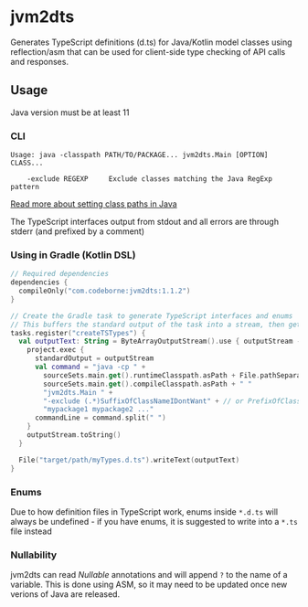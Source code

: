 # jvm2dts

Generates TypeScript definitions (d.ts) for Java/Kotlin model classes using reflection/asm 
that can be used for client-side type checking of API calls and responses.

## Usage

Java version must be at least 11

### CLI
```
Usage: java -classpath PATH/TO/PACKAGE... jvm2dts.Main [OPTION] CLASS...

    -exclude REGEXP     Exclude classes matching the Java RegExp pattern    
```

[Read more about setting class paths in Java](https://docs.oracle.com/javase/11/docs/technotes/tools/windows/classpath.html)

The TypeScript interfaces output from stdout and all errors are through stderr (and prefixed by a comment)

### Using in Gradle (Kotlin DSL)

```kotlin
// Required dependencies
dependencies {
  compileOnly("com.codeborne:jvm2dts:1.1.2")
}

// Create the Gradle task to generate TypeScript interfaces and enums
// This buffers the standard output of the task into a stream, then gets written to a file
tasks.register("createTSTypes") {
  val outputText: String = ByteArrayOutputStream().use { outputStream ->
    project.exec {
      standardOutput = outputStream
      val command = "java -cp " +
        sourceSets.main.get().runtimeClasspath.asPath + File.pathSeparator + 
        sourceSets.main.get().compileClasspath.asPath + " "
        "jvm2dts.Main " +
        "-exclude (.*)SuffixOfClassNameIDontWant" + // or PrefixOfClassNameIDontWant(.*)
        "mypackage1 mypackage2 ..."
      commandLine = command.split(" ")
    }
    outputStream.toString()
  }

  File("target/path/myTypes.d.ts").writeText(outputText)
}
```

### Enums

Due to how definition files in TypeScript work, enums inside ``*.d.ts``
will always be undefined - if you have enums, it is suggested to write into a ``*.ts`` file instead

### Nullability

jvm2dts can read *Nullable* annotations and will append ``?`` to the name of a variable.
This is done using ASM, so it may need to be updated once new verions of Java are released.

